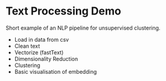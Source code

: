 # Text Processing Demo

Short example of an NLP pipeline for unsupervised clustering.

* Load in data from csv
* Clean text
* Vectorize (fastText)
* Dimensionality Reduction
* Clustering
* Basic visualisation of embedding

